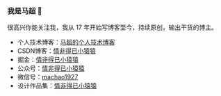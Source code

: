 ### 我是马超 👋

很高兴你能关注我，我从 17 年开始写博客至今，持续原创，输出干货的博主。

- 个人技术博客：[马超的个人技术博客](https://machao07.github.io/)
- CSDN博客：[情非得已小猿猿](https://blog.csdn.net/weixin_43924228)
- 掘金：[情非得已小猿猿](https://juejin.cn/user/1337486669527096)
- 公众号：[情非得已小猿猿](https://machao07.github.io/img/official_account.jpg)
- 微信号：[machao1927](https://machao07.github.io/img/wechat.jpg)
- 设计作品集：[情非得已小猿猿](https://machao07.zcool.com.cn/)


<!--
**machao07/machao07** is a ✨ _special_ ✨ repository because its `README.md` (this file) appears on your GitHub profile.

Here are some ideas to get you started:

- 🔭 I’m currently working on ...
- 🌱 I’m currently learning ...
- 👯 I’m looking to collaborate on ...
- 🤔 I’m looking for help with ...
- 💬 Ask me about ...
- 📫 How to reach me: ...
- 😄 Pronouns: ...
- ⚡ Fun fact: ...
-->

